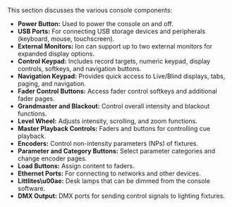 This section discusses the various console components:

- **Power Button:** Used to power the console on and off.
- **USB Ports:** For connecting USB storage devices and peripherals (keyboard, mouse, touchscreen).
- **External Monitors:** Ion can support up to two external monitors for expanded display options.
- **Control Keypad:** Includes record targets, numeric keypad, display controls, softkeys, and navigation buttons.
- **Navigation Keypad:** Provides quick access to Live/Blind displays, tabs, paging, and navigation.
- **Fader Control Buttons:** Access fader control softkeys and additional fader pages.
- **Grandmaster and Blackout:** Control overall intensity and blackout functions.
- **Level Wheel:** Adjusts intensity, scrolling, and zoom functions.
- **Master Playback Controls:** Faders and buttons for controlling cue playback.
- **Encoders:** Control non-intensity parameters (NPs) of fixtures.
- **Parameter and Category Buttons:** Select parameter categories and change encoder pages.
- **Load Buttons:** Assign content to faders.
- **Ethernet Ports:** For connecting to networks and other devices.
- **Littlites\u00ae:** Desk lamps that can be dimmed from the console software.
- **DMX Output:** DMX ports for sending control signals to lighting fixtures.